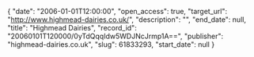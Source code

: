 {
  "date": "2006-01-01T12:00:00", 
  "open_access": true, 
  "target_url": "http://www.highmead-dairies.co.uk/", 
  "description": "", 
  "end_date": null, 
  "title": "Highmead Dairies", 
  "record_id": "20060101T120000/0yTdQqqIdw5WDJNcJrmp1A==", 
  "publisher": "highmead-dairies.co.uk", 
  "slug": 61833293, 
  "start_date": null
}


